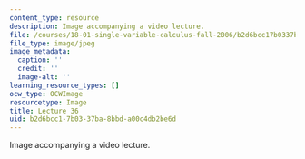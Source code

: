```yaml
---
content_type: resource
description: Image accompanying a video lecture.
file: /courses/18-01-single-variable-calculus-fall-2006/b2d6bcc17b0337ba8bbda00c4db2be6d_lec36.jpg
file_type: image/jpeg
image_metadata:
  caption: ''
  credit: ''
  image-alt: ''
learning_resource_types: []
ocw_type: OCWImage
resourcetype: Image
title: Lecture 36
uid: b2d6bcc1-7b03-37ba-8bbd-a00c4db2be6d
---
```

Image accompanying a video lecture.

